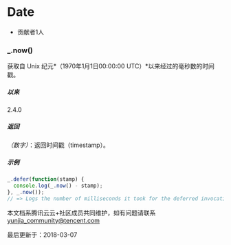 # Date

- 贡献者1人

  

### _.now()

获取自 Unix 纪元*（1970年1月1日00:00:00 UTC）*以来经过的毫秒数的时间戳。

##### 以来

2.4.0

##### 返回

*（数字）*：返回时间戳（timestamp）。

##### 示例

```javascript
_.defer(function(stamp) {
  console.log(_.now() - stamp);
}, _.now());
// => Logs the number of milliseconds it took for the deferred invocation.
```

本文档系腾讯云云+社区成员共同维护，如有问题请联系 yunjia_community@tencent.com

最后更新于：2018-03-07